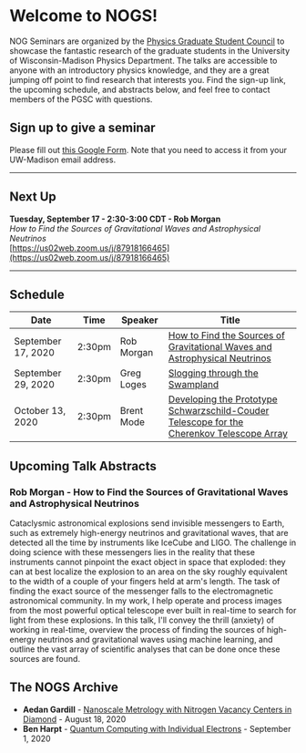 # Welcome to NOGS!

NOG Seminars are organized by the [Physics Graduate Student Council](https://pgsc.physics.wisc.edu/) to showcase the fantastic research of the graduate students in the University of Wisconsin-Madison Physics Department.
The talks are accessible to anyone with an introductory physics knowledge, and they are a great jumping off point to find research that interests you.
Find the sign-up link, the upcoming schedule, and abstracts below, and feel free to contact members of the PGSC with questions.

## Sign up to give a seminar

Please fill out [this Google Form](https://forms.gle/438djJc1GmeK9qfS8). 
Note that you need to access it from your UW-Madison email address.

---

## Next Up
**Tuesday, September 17 - 2:30-3:00 CDT - Rob Morgan**
<br>
_How to Find the Sources of Gravitational Waves and Astrophysical Neutrinos_
<br>
[https://us02web.zoom.us/j/87918166465](https://us02web.zoom.us/j/87918166465)

---

## Schedule

| Date | Time | Speaker | Title |
| --- | --- | --- | --- |
| September 17, 2020 | 2:30pm | Rob Morgan | [How to Find the Sources of Gravitational Waves and Astrophysical Neutrinos](https://rmorgan10.github.io/NOGS/RobMorgan/) |
| September 29, 2020 | 2:30pm | Greg Loges | [Slogging through the Swampland](https://rmorgan10.github.io/NOGS/GregLoges/) |
| October 13, 2020 | 2:30pm | Brent Mode | [Developing the Prototype Schwarzschild-Couder Telescope for the Cherenkov Telescope Array](https://rmorgan10.github.io/NOGS/BrentMode/) |

## Upcoming Talk Abstracts

### Rob Morgan - How to Find the Sources of Gravitational Waves and Astrophysical Neutrinos

Cataclysmic astronomical explosions send invisible messengers to Earth, such as extremely high-energy neutrinos and gravitational waves, that are detected all the time by instruments like IceCube and LIGO. 
The challenge in doing science with these messengers lies in the reality that these instruments cannot pinpoint the exact object in space that exploded: they can at best localize the explosion to an area on the sky roughly equivalent to the width of a couple of your fingers held at arm's length. 
The task of finding the exact source of the messenger falls to the electromagnetic astronomical community. 
In my work, I help operate and process images from the most powerful optical telescope ever built in real-time to search for light from these explosions. 
In this talk, I'll convey the thrill (anxiety) of working in real-time, overview the process of finding the sources of high-energy neutrinos and gravitational waves using machine learning, and outline the vast array of scientific analyses that can be done once these sources are found.

## The NOGS Archive

- **Aedan Gardill** - [Nanoscale Metrology with Nitrogen Vacancy Centers in Diamond](https://rmorgan10.github.io/NOGS/AedanGardill/) - August 18, 2020
- **Ben Harpt** - [Quantum Computing with Individual Electrons](https://rmorgan10.github.io/NOGS/BenHarpt/) - September 1, 2020
